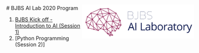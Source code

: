 <img width="300" src="https://raw.githubusercontent.com/bghaendler/BJBS-AI-LAB/master/img/BJBSAILogo.png" align="right"> 
# BJBS AI Lab 2020 Program

1. [BJBS Kick off - Introduction to AI (Session 1)](blob/master/BJBS_AI_LabSession_01_Iris_Database.ipynb)
1. [Python Programming (Session 2)]
